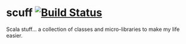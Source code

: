 scuff [![Build Status](https://drone.io/github.com/nilskp/scuff/status.png)](https://drone.io/github.com/nilskp/scuff)
=====

Scala stuff... a collection of classes and micro-libraries to make my life easier.
